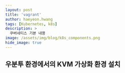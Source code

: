 ```yaml
---
layout: post
title: 'vagrant' 
author: haeyeon.hwang
tags: [Kubernetes, k8s]
description: >
  쿠버네티스 기본 내용 
image: /assets/img/blog/k8s_components.png
hide_image: true
---
```


## 우분투 환경에서의 KVM 가상화 환경 설치
